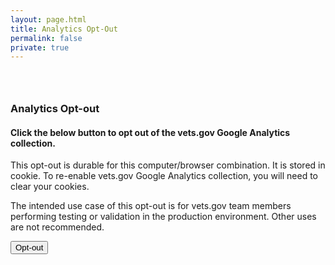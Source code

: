 ```yaml
---
layout: page.html
title: Analytics Opt-Out
permalink: false
private: true
---
```


<!-- Maintenance Page Start -->

<div class="main home" role="main">
  <div class="section main-menu">
    <div class="row">
      <div class="small-12 columns">
        <div style="padding: 2em 0;">
        <h3>Analytics Opt-out</h3>
        <h4>Click the below button to opt out of the vets.gov Google Analytics collection.</h4>
        <p>This opt-out is durable for this computer/browser combination. It is stored in cookie. To re-enable vets.gov Google Analytics collection, you will need to clear your cookies.</p>
        <p>The intended use case of this opt-out is for vets.gov team members performing testing or validation in the production environment. Other uses are not recommended.</p>
        <button class="usa-button-primary" onClick="window.dataLayer.push({'internal_user': 'true'});">Opt-out</button>
        </div>
      </div>
    </div>
  </div>
</div>

<!-- Maintenance Page End -->
